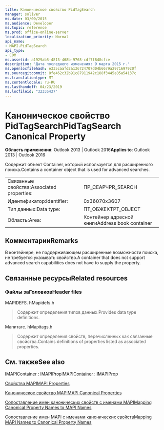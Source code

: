 ```yaml
---
title: Каноническое свойство PidTagSearch
manager: soliver
ms.date: 03/09/2015
ms.audience: Developer
ms.topic: reference
ms.prod: office-online-server
localization_priority: Normal
api_name:
- MAPI.PidTagSearch
api_type:
- COM
ms.assetid: a1929ab8-4813-468b-9768-cdf7f848cfce
description: 'Дата последнего изменения: 9 марта 2015 г.'
ms.openlocfilehash: e335caafd2a136724707d04b6679a2971697920f
ms.sourcegitcommit: 8fe462c32b91c87911942c188f3445e85a54137c
ms.translationtype: MT
ms.contentlocale: ru-RU
ms.lasthandoff: 04/23/2019
ms.locfileid: "32336437"
---
```

# <a name="pidtagsearch-canonical-property"></a><span data-ttu-id="e1c25-103">Каноническое свойство PidTagSearch</span><span class="sxs-lookup"><span data-stu-id="e1c25-103">PidTagSearch Canonical Property</span></span>

  
  
<span data-ttu-id="e1c25-104">**Область применения**: Outlook 2013 | Outlook 2016</span><span class="sxs-lookup"><span data-stu-id="e1c25-104">**Applies to**: Outlook 2013 | Outlook 2016</span></span> 
  
<span data-ttu-id="e1c25-105">Содержит объект Container, который используется для расширенного поиска.</span><span class="sxs-lookup"><span data-stu-id="e1c25-105">Contains a container object that is used for advanced searches.</span></span>
  
|||
|:-----|:-----|
|<span data-ttu-id="e1c25-106">Связанные свойства:</span><span class="sxs-lookup"><span data-stu-id="e1c25-106">Associated properties:</span></span>  <br/> |<span data-ttu-id="e1c25-107">ПР_СЕАРЧ</span><span class="sxs-lookup"><span data-stu-id="e1c25-107">PR_SEARCH</span></span>  <br/> |
|<span data-ttu-id="e1c25-108">Идентификатор:</span><span class="sxs-lookup"><span data-stu-id="e1c25-108">Identifier:</span></span>  <br/> |<span data-ttu-id="e1c25-109">0x3607</span><span class="sxs-lookup"><span data-stu-id="e1c25-109">0x3607</span></span>  <br/> |
|<span data-ttu-id="e1c25-110">Тип данных:</span><span class="sxs-lookup"><span data-stu-id="e1c25-110">Data type:</span></span>  <br/> |<span data-ttu-id="e1c25-111">ПТ_ОБЖЕКТ</span><span class="sxs-lookup"><span data-stu-id="e1c25-111">PT_OBJECT</span></span>  <br/> |
|<span data-ttu-id="e1c25-112">Область:</span><span class="sxs-lookup"><span data-stu-id="e1c25-112">Area:</span></span>  <br/> |<span data-ttu-id="e1c25-113">Контейнер адресной книги</span><span class="sxs-lookup"><span data-stu-id="e1c25-113">Address book container</span></span>  <br/> |
   
## <a name="remarks"></a><span data-ttu-id="e1c25-114">Комментарии</span><span class="sxs-lookup"><span data-stu-id="e1c25-114">Remarks</span></span>

<span data-ttu-id="e1c25-115">В контейнере, не поддерживающем расширенные возможности поиска, не требуется указывать свойство.</span><span class="sxs-lookup"><span data-stu-id="e1c25-115">A container that does not support advanced search capabilities does not have to supply the property.</span></span>
  
## <a name="related-resources"></a><span data-ttu-id="e1c25-116">Связанные ресурсы</span><span class="sxs-lookup"><span data-stu-id="e1c25-116">Related resources</span></span>

### <a name="header-files"></a><span data-ttu-id="e1c25-117">Файлы заГоловков</span><span class="sxs-lookup"><span data-stu-id="e1c25-117">Header files</span></span>

<span data-ttu-id="e1c25-118">MAPIDEFS. h</span><span class="sxs-lookup"><span data-stu-id="e1c25-118">Mapidefs.h</span></span>
  
> <span data-ttu-id="e1c25-119">Содержит определения типов данных.</span><span class="sxs-lookup"><span data-stu-id="e1c25-119">Provides data type definitions.</span></span>
    
<span data-ttu-id="e1c25-120">Мапитагс. h</span><span class="sxs-lookup"><span data-stu-id="e1c25-120">Mapitags.h</span></span>
  
> <span data-ttu-id="e1c25-121">Содержит определения свойств, перечисленных как связанные свойства.</span><span class="sxs-lookup"><span data-stu-id="e1c25-121">Contains definitions of properties listed as associated properties.</span></span>
    
## <a name="see-also"></a><span data-ttu-id="e1c25-122">См. также</span><span class="sxs-lookup"><span data-stu-id="e1c25-122">See also</span></span>



[<span data-ttu-id="e1c25-123">IMAPIContainer : IMAPIProp</span><span class="sxs-lookup"><span data-stu-id="e1c25-123">IMAPIContainer : IMAPIProp</span></span>](imapicontainerimapiprop.md)


[<span data-ttu-id="e1c25-124">Свойства MAPI</span><span class="sxs-lookup"><span data-stu-id="e1c25-124">MAPI Properties</span></span>](mapi-properties.md)
  
[<span data-ttu-id="e1c25-125">Каноническое свойство MAPI</span><span class="sxs-lookup"><span data-stu-id="e1c25-125">MAPI Canonical Properties</span></span>](mapi-canonical-properties.md)
  
[<span data-ttu-id="e1c25-126">Сопоставление имен канонических свойств с именами MAPI</span><span class="sxs-lookup"><span data-stu-id="e1c25-126">Mapping Canonical Property Names to MAPI Names</span></span>](mapping-canonical-property-names-to-mapi-names.md)
  
[<span data-ttu-id="e1c25-127">Сопоставление имен MAPI с именами канонических свойств</span><span class="sxs-lookup"><span data-stu-id="e1c25-127">Mapping MAPI Names to Canonical Property Names</span></span>](mapping-mapi-names-to-canonical-property-names.md)

